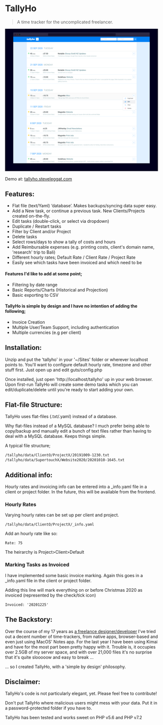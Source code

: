 # TallyHo

> A time tracker for the uncomplicated freelancer.

![Preview](https://raw.githubusercontent.com/sleggat/TallyHo/master/screenshot.jpg)

Demo at: [tallyho.steveleggat.com](http://tallyho.steveleggat.com)

## Features:

- Flat file (text/Yaml) ‘database’. Makes backups/syncing data super easy.
- Add a New task, or continue a previous task. New Clients/Projects created on-the-fly.
- Edit tasks (double-click, or select via dropdown)
- Duplicate / Restart tasks
- Filter by Client and/or Project
- Delete tasks
- Select rows/days to show a tally of costs and hours
- Add Reimbursable expenses (e.g. printing costs, client's domain name, 'research' trip to Bali)
- Different hourly rates; Default Rate / Client Rate / Project Rate
- Easily see which tasks have been invoiced and which need to be

#### Features I'd like to add at some point;

- Filtering by date range
- Basic Reports/Charts (Historical and Projection)
- Basic exporting to CSV

#### TallyHo is simple by design and I have no intention of adding the following;

- Invoice Creation
- Multiple User/Team Support, including authentication
- Multiple currencies (e.g per client)

## Installation:

Unzip and put the 'tallyho' in your '~/Sites' folder or wherever localhost points to. You'll want to configure default hourly rate, timezone and other stuff first. Just open up and edit guts/config.php

Once installed, just open 'http://localhost/tallyho' up in your web browser. Upon first-run TallyHo will create some demo tasks which you can edit/duplicate/delete until you're ready to start adding your own.

## Flat-file Structure:

TallyHo uses flat-files (.txt/.yaml) instead of a database.

Why flat-files instead of a MySQL database? I much prefer being able to copy/backup and manually edit a bunch of text files rather than having to deal with a MySQL database. Keeps things simple.

A typical file structure;

```
/tallyho/data/ClientO/ProjectX/20191009-1230.txt
/tallyho/data/SupertouchX/Website2020/20201010-1645.txt
```

## Additional info:

Hourly rates and invoicing info can be entered into a \_info.yaml file in a client or project folder.
In the future, this will be available from the frontend.

### Hourly Rates

Varying hourly rates can be set up per client and project.

```
/tallyho/data/ClientO/ProjectX/_info.yaml
```

Add an hourly rate like so:

```
Rate: 75
```

The heirarchy is Project>Client>Default

### Marking Tasks as Invoiced

I have implemented some basic invoice marking. Again this goes in a \_info.yaml file in the client or project folder.

Adding this line will mark everything on or before Christmas 2020 as invoiced (represented by the check/tick icon)

```
Invoiced: '20201225'
```

## The Backstory:

Over the course of my 17 years as [a freelance designer/developer](https://steveleggat.com "Steve Leggat has been a freelance graphic designer and coder in New Zealand and Taiwan since 2006") I've tried out a decent number of time-trackers, from native apps, browser-based and even just using MacOS' Notes app. For the last year I have been using Kimai and have for the most part been pretty happy with it. Trouble is, it occupies over 2.5GB of my server space, and with over 21,000 files it's no surprise that it's quite slooooow and easy to break ...

... so I created TallyHo, with a 'simple by design' philosophy.

## Disclaimer:

TallyHo's code is not particularly elegant, yet. Please feel free to contribute!

Don't put TallyHo where malicious users might mess with your data. Put it in a password-protected folder if you have to.

TallyHo has been tested and works sweet on PHP v5.6 and PHP v7.2
